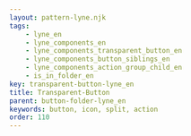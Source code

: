 ```yaml
---
layout: pattern-lyne.njk
tags: 
    - lyne_en
    - lyne_components_en
    - lyne_components_transparent_button_en
    - lyne_components_button_siblings_en
    - lyne_components_action_group_child_en
    - is_in_folder_en
key: transparent-button-lyne_en
title: Transparent-Button
parent: button-folder-lyne_en
keywords: button, icon, split, action
order: 110
---
```

